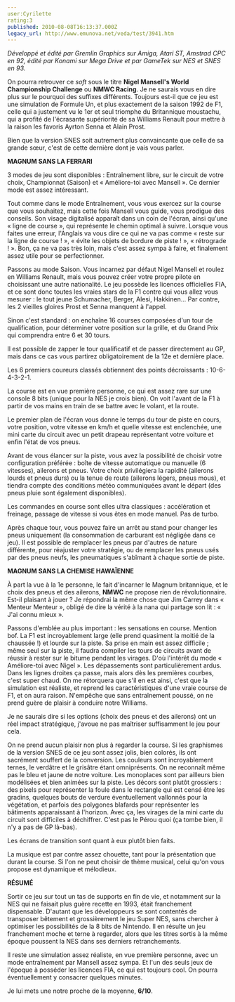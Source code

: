 ```yaml
---
user:Cyrilette
rating:3
published: 2010-08-08T16:13:37.000Z
legacy_url: http://www.emunova.net/veda/test/3941.htm
---
```

_Développé et édité par Gremlin Graphics sur Amiga, Atari ST, Amstrad CPC en 92, édité par Konami sur Mega Drive et par GameTek sur NES et SNES en 93\._  

   

On pourra retrouver ce _soft_ sous le titre **Nigel Mansell's World Championship Challenge** ou **NMWC Racing**. Je ne saurais vous en dire plus sur le pourquoi des suffixes différents. Toujours est-il que ce jeu est une simulation de Formule Un, et plus exactement de la saison 1992 de F1, celle qui a justement vu le 1er et seul triomphe du Britannique moustachu, qui a profité de l'écrasante supériorité de sa Williams Renault pour mettre à la raison les favoris Ayrton Senna et Alain Prost.  

   

Bien que la version SNES soit autrement plus convaincante que celle de sa grande sœur, c'est de cette dernière dont je vais vous parler.  

  

**MAGNUM SANS LA FERRARI**  

3 modes de jeu sont disponibles : Entraînement libre, sur le circuit de votre choix, Championnat (Saison) et « Améliore-toi avec Mansell ». Ce dernier mode est assez intéressant.  

Tout comme dans le mode Entraînement, vous vous exercez sur la course que vous souhaitez, mais cette fois Mansell vous guide, vous prodigue des conseils. Son visage digitalisé apparaît dans un coin de l'écran, ainsi qu'une « ligne de course », qui représente le chemin optimal à suivre. Lorsque vous faites une erreur, l'Anglais va vous dire ce qui ne va pas comme « reste sur la ligne de course ! », « évite les objets de bordure de piste ! », « rétrograde ! ». Bon, ça ne va pas très loin, mais c'est assez sympa à faire, et finalement assez utile pour se perfectionner.  

   

Passons au mode Saison. Vous incarnez par défaut Nigel Mansell et roulez en Williams Renault, mais vous pouvez créer votre propre pilote en choisissant une autre nationalité. Le jeu possède les licences officielles FIA, et ce sont donc toutes les vraies stars de la F1 contre qui vous allez vous mesurer : le tout jeune Schumacher, Berger, Alesi, Hakkinen... Par contre, les 2 vieilles gloires Prost et Senna manquent à l'appel.  

   

Sinon c'est standard : on enchaîne 16 courses composées d'un tour de qualification, pour déterminer votre position sur la grille, et du Grand Prix qui comprendra entre 6 et 30 tours.  

Il est possible de zapper le tour qualificatif et de passer directement au GP, mais dans ce cas vous partirez obligatoirement de la 12e et dernière place.  

Les 6 premiers coureurs classés obtiennent des points décroissants : 10-6-4-3-2-1\.  

   

La course est en vue première personne, ce qui est assez rare sur une console 8 bits (unique pour la NES je crois bien). On voit l'avant de la F1 à partir de vos mains en train de se battre avec le volant, et la route.  

Le premier plan de l'écran vous donne le temps du tour de piste en cours, votre position, votre vitesse en km/h et quelle vitesse est enclenchée, une mini carte du circuit avec un petit drapeau représentant votre voiture et enfin l'état de vos pneus.  

   

Avant de vous élancer sur la piste, vous avez la possibilité de choisir votre configuration préférée : boîte de vitesse automatique ou manuelle (6 vitesses), ailerons et pneus. Votre choix privilégiera la rapidité (ailerons lourds et pneus durs) ou la tenue de route (ailerons légers, pneus mous), et tiendra compte des conditions météo communiquées avant le départ (des pneus pluie sont également disponibles).  

   

Les commandes en course sont elles ultra classiques : accélération et freinage, passage de vitesse si vous êtes en mode manuel. Pas de turbo.  

Après chaque tour, vous pouvez faire un arrêt au stand pour changer les pneus uniquement (la consommation de carburant est négligée dans ce jeu). Il est possible de remplacer les pneus par d'autres de nature différente, pour réajuster votre stratégie, ou de remplacer les pneus usés par des pneus neufs, les pneumatiques s'abîmant à chaque sortie de piste.  

  

**MAGNUM SANS LA CHEMISE HAWAÏENNE**  

À part la vue à la 1e personne, le fait d'incarner le Magnum britannique, et le choix des pneus et des ailerons, **NMWC** ne propose rien de révolutionnaire. Est-il plaisant à jouer ? Je répondrai la même chose que Jim Carrey dans « Menteur Menteur », obligé de dire la vérité à la nana qui partage son lit : « J'ai connu mieux ».  

   

Passons d'emblée au plus important : les sensations en course. Mention bof. La F1 est incroyablement large (elle prend quasiment la moitié de la chaussée !) et lourde sur la piste. Sa prise en main est assez difficile ; même seul sur la piste, il faudra compiler les tours de circuits avant de réussir à rester sur le bitume pendant les virages. D'où l'intérêt du mode « Améliore-toi avec Nigel ». Les dépassements sont particulièrement ardus. Dans les lignes droites ça passe, mais alors dès les premières courbes, c'est super chaud. On me rétorquera que s'il en est ainsi, c'est que la simulation est réaliste, et reprend les caractéristiques d'une vraie course de F1, et on aura raison. N'empêche que sans entraînement poussé, on ne prend guère de plaisir à conduire notre Williams.  

Je ne saurais dire si les options (choix des pneus et des ailerons) ont un réel impact stratégique, j'avoue ne pas maîtriser suffisamment le jeu pour cela.  

   

On ne prend aucun plaisir non plus à regarder la course. Si les graphismes de la version SNES de ce jeu sont assez jolis, bien colorés, ils ont sacrément souffert de la conversion. Les couleurs sont incroyablement ternes, le verdâtre et le grisâtre étant omniprésents. On ne reconnaît même pas le bleu et jaune de notre voiture. Les monoplaces sont par ailleurs bien modélisées et bien animées sur la piste. Les décors sont plutôt grossiers : des pixels pour représenter la foule dans le rectangle qui est censé être les gradins, quelques bouts de verdure éventuellement vallonnés pour la végétation, et parfois des polygones blafards pour représenter les bâtiments apparaissant à l'horizon. Avec ça, les virages de la mini carte du circuit sont difficiles à déchiffrer. C'est pas le Pérou quoi (ça tombe bien, il n'y a pas de GP là-bas).  

Les écrans de transition sont quant à eux plutôt bien faits.  

   

La musique est par contre assez chouette, tant pour la présentation que durant la course. Si l'on ne peut choisir de thème musical, celui qu'on vous propose est dynamique et mélodieux.  

  

**RÉSUMÉ**  

Sortir ce jeu sur tout un tas de supports en fin de vie, et notamment sur la NES qui ne faisait plus guère recette en 1993, était franchement dispensable. D'autant que les développeurs se sont contentés de transposer bêtement et grossièrement le jeu Super NES, sans chercher à optimiser les possibilités de la 8 bits de Nintendo. Il en résulte un jeu franchement moche et terne à regarder, alors que les titres sortis à la même époque poussent la NES dans ses derniers retranchements.  

Il reste une simulation assez réaliste, en vue première personne, avec un mode entraînement par Mansell assez sympa. Et l'un des seuls jeux de l'époque à posséder les licences FIA, ce qui est toujours cool. On pourra éventuellement y consacrer quelques minutes.  

Je lui mets une notre proche de la moyenne, **6/10**.